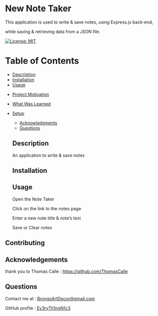 # New Note Taker
This application is used to write & save notes, using Express.js back-end, 

while saving & retrieving data from a JSON file.
  
  [![License: MIT](https://img.shields.io/badge/License-MIT-yellow.svg)](https://opensource.org/licenses/MIT)
  
  # Table of Contents

  * [Description](#description)
  * [Installation](#innodestallation)
  * [Usage](#usage)
  


  - [Project Motivation](#project-motivation)
- [What Was Learned](#what-was-learned)
- [Setup](#setup)
  * [Acknowledgments](#acknowledgments)
  * [Questions](#questions)
  
 
  
  ## Description
  
  An application to write & save notes

  ## Installation
  
  
  ## Usage 

  Open the Note Taker

  Click on the link to the notes page

  Enter a new note title & note’s text

  Save or Clear notes


## Contributing

  
  ## Acknowledgements
  
thank you to Thomas Calle : https://github.com/ThomasCalle

  ## Questions
  
  Contact me at : [BrongoArtDecor@gmail.com](mailto:BrongoArtDecor@gmail.com)
  
  GitHub profile : [Ev3ryTh1ngN1c3](https://github.com/Ev3ryTh1ngN1c3)